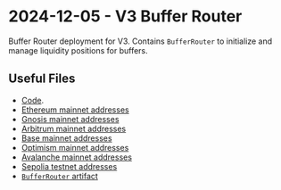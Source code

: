 # 2024-12-05 - V3 Buffer Router

Buffer Router deployment for V3.
Contains `BufferRouter` to initialize and manage liquidity positions for buffers.

## Useful Files

- [Code](https://github.com/balancer/balancer-v3-monorepo/commit/74d7068fb21565741427cdabfa4f1b539a4bddaa).
- [Ethereum mainnet addresses](./output/mainnet.json)
- [Gnosis mainnet addresses](./output/gnosis.json)
- [Arbitrum mainnet addresses](./output/arbitrum.json)
- [Base mainnet addresses](./output/base.json)
- [Optimism mainnet addresses](./output/optimism.json)
- [Avalanche mainnet addresses](./output/avalanche.json)
- [Sepolia testnet addresses](./output/sepolia.json)
- [`BufferRouter` artifact](./artifact/BufferRouter.json)
